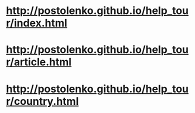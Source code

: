 # http://postolenko.github.io/help_tour/index.html
# http://postolenko.github.io/help_tour/article.html
# http://postolenko.github.io/help_tour/country.html